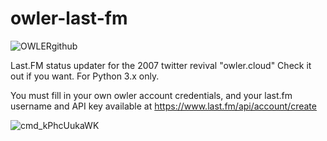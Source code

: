 # owler-last-fm
![OWLERgithub](https://github.com/orangedareoranges/owler-last-fm/assets/159554889/f4918617-1bb5-4b47-9dbd-89402049efda)

Last.FM status updater for the 2007 twitter revival "owler.cloud" Check it out if you want. For Python 3.x only.

You must fill in your own owler account credentials, and your last.fm username and API key available at https://www.last.fm/api/account/create

![cmd_kPhcUukaWK](https://github.com/orangedareoranges/owler-last-fm/assets/159554889/529a0038-6fab-4acd-a3dd-6aab22e5f4f6)
